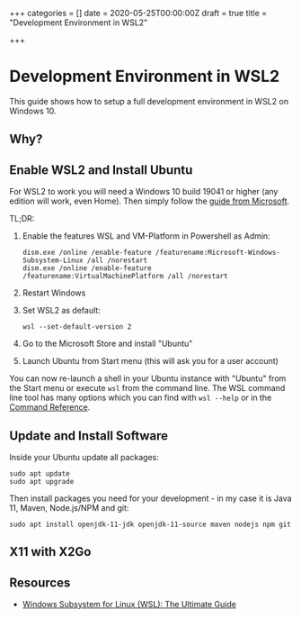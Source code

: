 +++
categories = []
date = 2020-05-25T00:00:00Z
draft = true
title = "Development Environment in WSL2"

+++
# Development Environment in WSL2

This guide shows how to setup a full development environment in WSL2 on Windows 10.

## Why?

## Enable WSL2 and Install Ubuntu

For WSL2 to work you will need a Windows 10 build 19041 or higher (any edition will work, even Home). Then simply follow the [guide from Microsoft](https://docs.microsoft.com/en-us/windows/wsl/wsl2-install "Windows Subsystem for Linux Installation Guide for Windows 10").

TL;DR:

1. Enable the features WSL and VM-Platform in Powershell as Admin:

       dism.exe /online /enable-feature /featurename:Microsoft-Windows-Subsystem-Linux /all /norestart
       dism.exe /online /enable-feature /featurename:VirtualMachinePlatform /all /norestart
2. Restart Windows
3. Set WSL2 as default:

       wsl --set-default-version 2
4. Go to the Microsoft Store and install "Ubuntu"
5. Launch Ubuntu from Start menu (this will ask you for a user account)

You can now re-launch a shell in your Ubuntu instance with "Ubuntu" from the Start menu or execute `wsl` from the command line. The WSL command line tool has many options which you can find with `wsl --help` or in the [Command Reference](https://docs.microsoft.com/en-us/windows/wsl/reference).

## Update and Install Software

Inside your Ubuntu update all packages:

    sudo apt update
    sudo apt upgrade

Then install packages you need for your development - in my case it is Java 11, Maven, Node.js/NPM and git:

    sudo apt install openjdk-11-jdk openjdk-11-source maven nodejs npm git

## X11 with X2Go

## Resources

* [Windows Subsystem for Linux (WSL): The Ultimate Guide](https://adamtheautomator.com/windows-subsystem-for-linux/ "Windows Subsystem for Linux (WSL): The Ultimate Guide")